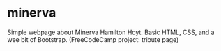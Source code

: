 # minerva
Simple webpage about Minerva Hamilton Hoyt. Basic HTML, CSS, and a wee bit of Bootstrap. (FreeCodeCamp project: tribute page)
